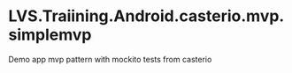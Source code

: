 # LVS.Traiining.Android.casterio.mvp.simplemvp
Demo app mvp pattern with mockito tests from casterio
